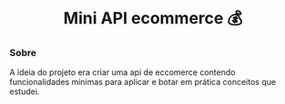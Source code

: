 <h1 align="center"> Mini API ecommerce 💰</h1> 

### Sobre
A ideia do projeto era criar uma api de eccomerce contendo funcionalidades minimas para aplicar e botar em prática conceitos que estudei.
